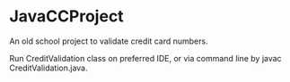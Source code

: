 # JavaCCProject
An old school project to validate credit card numbers.

Run CreditValidation class on preferred IDE, or via command line by javac CreditValidation.java.
